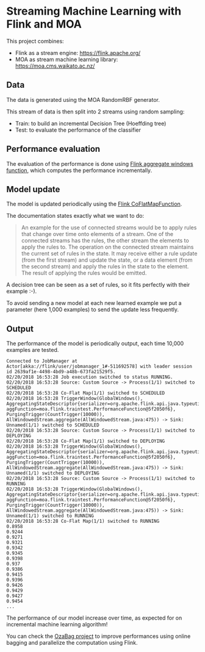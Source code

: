 # Streaming Machine Learning with Flink and MOA #
This project combines:
- Flink as a stream engine: https://flink.apache.org/
- MOA as stream machine learning library: https://moa.cms.waikato.ac.nz/

## Data ##
The data is generated using the MOA RandomRBF generator.

This stream of data is then split into 2 streams using random sampling:
- Train: to build an incremental Decision Tree (Hoeffding tree)
- Test: to evaluate the performance of the classifier

## Performance evaluation ##
The evaluation of the performance is done using [Flink aggregate windows function](https://ci.apache.org/projects/flink/flink-docs-master/dev/stream/operators/windows.html#aggregatefunction), which computes the performance incrementally.

## Model update ##
The model is updated periodically using the [Flink CoFlatMapFunction](https://ci.apache.org/projects/flink/flink-docs-release-1.4/api/java/org/apache/flink/streaming/api/functions/co/CoFlatMapFunction.html). 

The documentation states exactly what we want to do:

> An example for the use of connected streams would be to apply rules that change over time onto elements of a stream. One of the connected streams has the rules, the other stream the elements to apply the rules to. The operation on the connected stream maintains the current set of rules in the state. It may receive either a rule update (from the first stream) and update the state, or a data element (from the second stream) and apply the rules in the state to the element. The result of applying the rules would be emitted.

A decision tree can be seen as a set of rules, so it fits perfectly with their example :-).

To avoid sending a new model at each new learned example we put a parameter (here 1,000 examples) to send the update less frequently.

## Output ##
The performance of the model is periodically output, each time 10,000 examples are tested.

```
Connected to JobManager at Actor[akka://flink/user/jobmanager_1#-511692578] with leader session id 2639af1e-4498-4bd9-a48b-673fa21529f5.
02/20/2018 16:53:28	Job execution switched to status RUNNING.
02/20/2018 16:53:28	Source: Custom Source -> Process(1/1) switched to SCHEDULED 
02/20/2018 16:53:28	Co-Flat Map(1/1) switched to SCHEDULED 
02/20/2018 16:53:28	TriggerWindow(GlobalWindows(), AggregatingStateDescriptor{serializer=org.apache.flink.api.java.typeutils.runtime.kryo.KryoSerializer@463338d7, aggFunction=moa.flink.traintest.PerformanceFunction@5f2050f6}, PurgingTrigger(CountTrigger(10000)), AllWindowedStream.aggregate(AllWindowedStream.java:475)) -> Sink: Unnamed(1/1) switched to SCHEDULED 
02/20/2018 16:53:28	Source: Custom Source -> Process(1/1) switched to DEPLOYING 
02/20/2018 16:53:28	Co-Flat Map(1/1) switched to DEPLOYING 
02/20/2018 16:53:28	TriggerWindow(GlobalWindows(), AggregatingStateDescriptor{serializer=org.apache.flink.api.java.typeutils.runtime.kryo.KryoSerializer@463338d7, aggFunction=moa.flink.traintest.PerformanceFunction@5f2050f6}, PurgingTrigger(CountTrigger(10000)), AllWindowedStream.aggregate(AllWindowedStream.java:475)) -> Sink: Unnamed(1/1) switched to DEPLOYING 
02/20/2018 16:53:28	Source: Custom Source -> Process(1/1) switched to RUNNING 
02/20/2018 16:53:28	TriggerWindow(GlobalWindows(), AggregatingStateDescriptor{serializer=org.apache.flink.api.java.typeutils.runtime.kryo.KryoSerializer@463338d7, aggFunction=moa.flink.traintest.PerformanceFunction@5f2050f6}, PurgingTrigger(CountTrigger(10000)), AllWindowedStream.aggregate(AllWindowedStream.java:475)) -> Sink: Unnamed(1/1) switched to RUNNING 
02/20/2018 16:53:28	Co-Flat Map(1/1) switched to RUNNING 
0.8958
0.9244
0.9271
0.9321
0.9342
0.9345
0.9398
0.937
0.9386
0.9415
0.9396
0.9426
0.9429
0.9427
0.9454
...
```

The performance of our model increase over time, as expected for on incremental machine learning algorithm! 

You can check the [OzaBag project](https://github.com/csalperwyck/moa-flink-ozabag-example) to improve performances using online bagging and parallelize the computation using Flink.
